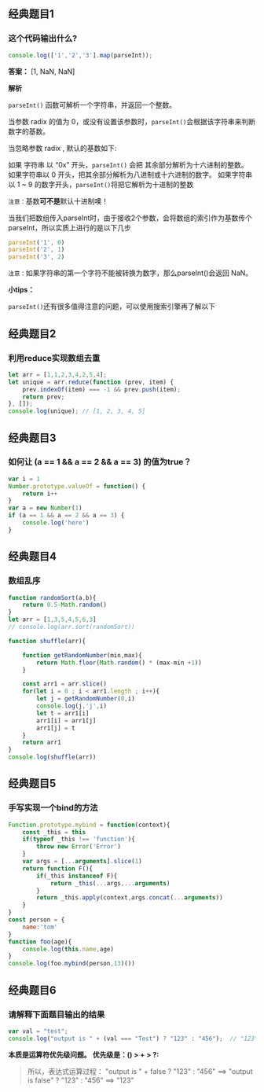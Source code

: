 ## 经典题目1

### 这个代码输出什么?

```javascript
console.log(['1','2','3'].map(parseInt));
```

**答案：** [1, NaN, NaN]

**解析**

`parseInt()` 函数可解析一个字符串，并返回一个整数。

当参数 radix 的值为 0，或没有设置该参数时，`parseInt()`会根据该字符串来判断数字的基数。

当忽略参数 radix , 默认的基数如下:

如果 字符串 以 “0x” 开头，`parseInt()` 会把 其余部分解析为十六进制的整数。
如果字符串以 0 开头，把其余部分解析为八进制或十六进制的数字。
如果字符串以 1 ~ 9 的数字开头，`parseInt()`将把它解析为十进制的整数

`注意：`基数**可不是**默认十进制噢！

当我们把数组传入parseInt时，由于接收2个参数，会将数组的索引作为基数传个parseInt，所以实质上进行的是以下几步

```javascript
parseInt('1', 0)
parseInt('2', 1)
parseInt('3', 2)
```
`注意：`如果字符串的第一个字符不能被转换为数字，那么parseInt()会返回 NaN。

**小tips：**

`parseInt()`还有很多值得注意的问题，可以使用搜索引擎再了解以下


## 经典题目2

### 利用reduce实现数组去重

```javascript
let arr = [1,1,2,3,4,2,5,4];
let unique = arr.reduce(function (prev, item) {
    prev.indexOf(item) === -1 && prev.push(item);
    return prev;
}, []);
console.log(unique); // [1, 2, 3, 4, 5]
```

## 经典题目3

### 如何让 (a == 1 && a == 2 && a == 3) 的值为true？

```javascript
var i = 1
Number.prototype.valueOf = function() {
    return i++
}
var a = new Number(1)
if (a == 1 && a == 2 && a == 3) {
    console.log('here')
}
```

## 经典题目4

### 数组乱序


```javascript
function randomSort(a,b){
    return 0.5-Math.random()
}
let arr = [1,3,5,4,5,6,3]
// console.log(arr.sort(randomSort))

function shuffle(arr){

    function getRandomNumber(min,max){
        return Math.floor(Math.random() * (max-min +1))
    }

    const arr1 = arr.slice()  
    for(let i = 0 ; i < arr1.length ; i++){
        let j = getRandomNumber(0,i)
        console.log(j,'j',i)
        let t = arr1[i]
        arr1[i] = arr1[j]
        arr1[j] = t
    }
    return arr1
}
console.log(shuffle(arr))
```

## 经典题目5

### 手写实现一个bind的方法


```javascript
Function.prototype.mybind = function(context){
    const _this = this
    if(typeof _this !== 'function'){
        throw new Error('Error')
    }
    var args = [...arguments].slice(1)
    return function F(){
        if(_this instanceof F){
            return _this(...args,...arguments)
        }
        return _this.apply(context,args.concat(...arguments))
    }
}
const person = {
    name:'tom'
}
function foo(age){
    console.log(this.name,age)
}
console.log(foo.mybind(person,13)())
```

## 经典题目6

### 请解释下面题目输出的结果

```javascript
var val = "test";
console.log("output is " + (val === "Test") ? "123" : "456");  // "123"
```
**本质是运算符优先级问题。**
**优先级是：() > + > ?:**

> 所以，表达式运算过程：
> "output is " + false ? "123" : "456" ==>
> "output is false" ? "123" : "456" ==>
> "123"
